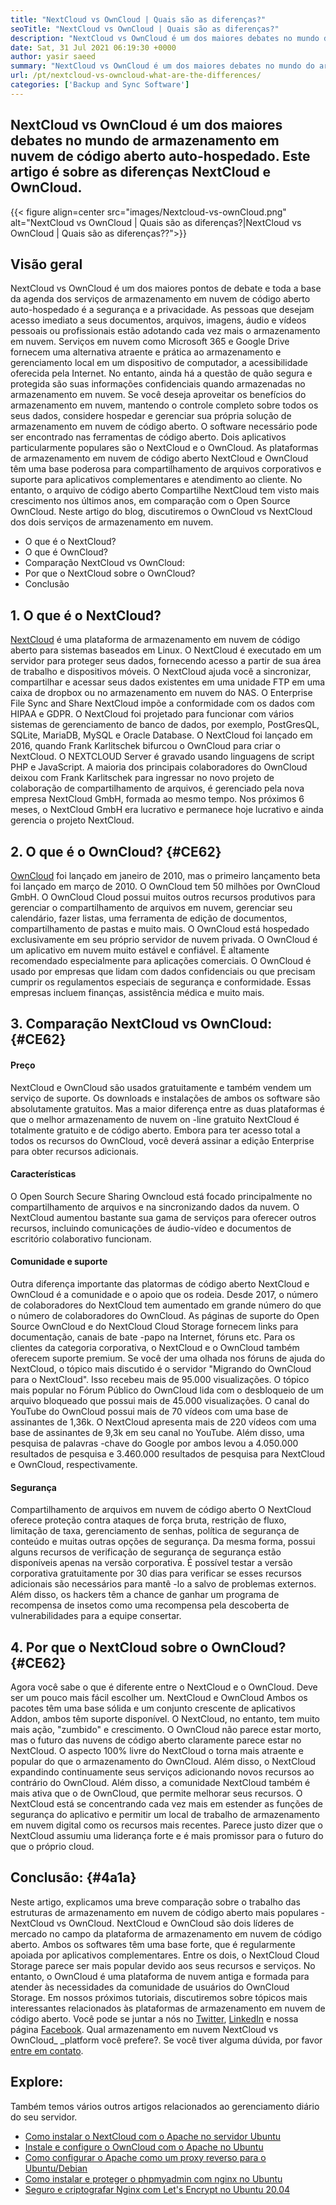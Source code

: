 ```yaml
---
title: "NextCloud vs OwnCloud | Quais são as diferenças?" 
seoTitle: "NextCloud vs OwnCloud | Quais são as diferenças?" 
description: "NextCloud vs OwnCloud é um dos maiores debates no mundo do armazenamento em nuvem de código aberto hospedado. Este artigo é sobre NextCloud e OwnCloud." 
date: Sat, 31 Jul 2021 06:19:30 +0000
author: yasir saeed
summary: "NextCloud vs OwnCloud é um dos maiores debates no mundo do armazenamento em nuvem de código aberto auto-hospedado. Este artigo é sobre as diferenças NextCloud e OwnCloud." 
url: /pt/nextcloud-vs-owncloud-what-are-the-differences/
categories: ['Backup and Sync Software']
---
```


## NextCloud vs OwnCloud é um dos maiores debates no mundo de armazenamento em nuvem de código aberto auto-hospedado. Este artigo é sobre as diferenças NextCloud e OwnCloud.

{{< figure align=center src="images/Nextcloud-vs-ownCloud.png" alt="NextCloud vs OwnCloud | Quais são as diferenças?|NextCloud vs OwnCloud | Quais são as diferenças??">}}


## **Visão geral**
NextCloud vs OwnCloud é um dos maiores pontos de debate e toda a base da agenda dos serviços de armazenamento em nuvem de código aberto auto-hospedado é a segurança e a privacidade. As pessoas que desejam acesso imediato a seus documentos, arquivos, imagens, áudio e vídeos pessoais ou profissionais estão adotando cada vez mais o armazenamento em nuvem. Serviços em nuvem como Microsoft 365 e Google Drive fornecem uma alternativa atraente e prática ao armazenamento e gerenciamento local em um dispositivo de computador, a acessibilidade oferecida pela Internet. No entanto, ainda há a questão de quão segura e protegida são suas informações confidenciais quando armazenadas no armazenamento em nuvem.
Se você deseja aproveitar os benefícios do armazenamento em nuvem, mantendo o controle completo sobre todos os seus dados, considere hospedar e gerenciar sua própria solução de armazenamento em nuvem de código aberto. O software necessário pode ser encontrado nas ferramentas de código aberto. Dois aplicativos particularmente populares são o NextCloud e o OwnCloud. As plataformas de armazenamento em nuvem de código aberto NextCloud e OwnCloud têm uma base poderosa para compartilhamento de arquivos corporativos e suporte para aplicativos complementares e atendimento ao cliente. No entanto, o arquivo de código aberto Compartilhe NextCloud tem visto mais crescimento nos últimos anos, em comparação com o Open Source OwnCloud. Neste artigo do blog, discutiremos o OwnCloud vs NextCloud dos dois serviços de armazenamento em nuvem.
  * O que é o NextCloud?
  * O que é OwnCloud?
  * Comparação NextCloud vs OwnCloud:
  * Por que o NextCloud sobre o OwnCloud?
  * Conclusão

## 1. O que é o NextCloud?
[NextCloud][1] é uma plataforma de armazenamento em nuvem de código aberto para sistemas baseados em Linux. O NextCloud é executado em um servidor para proteger seus dados, fornecendo acesso a partir de sua área de trabalho e dispositivos móveis. O NextCloud ajuda você a sincronizar, compartilhar e acessar seus dados existentes em uma unidade FTP em uma caixa de dropbox ou no armazenamento em nuvem do NAS. O Enterprise File Sync and Share NextCloud impõe a conformidade com os dados com HIPAA e GDPR. O NextCloud foi projetado para funcionar com vários sistemas de gerenciamento de banco de dados, por exemplo, PostGresQL, SQLite, MariaDB, MySQL e Oracle Database.
O NextCloud foi lançado em 2016, quando Frank Karlitschek bifurcou o OwnCloud para criar o NextCloud. O NEXTCLOUD Server é gravado usando linguagens de script PHP e JavaScript. A maioria dos principais colaboradores do OwnCloud deixou com Frank Karlitschek para ingressar no novo projeto de colaboração de compartilhamento de arquivos, é gerenciado pela nova empresa NextCloud GmbH, formada ao mesmo tempo. Nos próximos 6 meses, o NextCloud GmbH era lucrativo e permanece hoje lucrativo e ainda gerencia o projeto NextCloud.

## 2. O que é o OwnCloud?   {#CE62}
[OwnCloud][2] foi lançado em janeiro de 2010, mas o primeiro lançamento beta foi lançado em março de 2010. O OwnCloud tem 50 milhões por OwnCloud GmbH. O OwnCloud Cloud possui muitos outros recursos produtivos para gerenciar o compartilhamento de arquivos em nuvem, gerenciar seu calendário, fazer listas, uma ferramenta de edição de documentos, compartilhamento de pastas e muito mais. O OwnCloud está hospedado exclusivamente em seu próprio servidor de nuvem privada.
O OwnCloud é um aplicativo em nuvem muito estável e confiável. É altamente recomendado especialmente para aplicações comerciais. O OwnCloud é usado por empresas que lidam com dados confidenciais ou que precisam cumprir os regulamentos especiais de segurança e conformidade. Essas empresas incluem finanças, assistência médica e muito mais.

## 3. Comparação NextCloud vs OwnCloud:   {#CE62}

#### **Preço** 
NextCloud e OwnCloud são usados ​​gratuitamente e também vendem um serviço de suporte. Os downloads e instalações de ambos os software são absolutamente gratuitos. Mas a maior diferença entre as duas plataformas é que o melhor armazenamento de nuvem on -line gratuito NextCloud é totalmente gratuito e de código aberto. Embora para ter acesso total a todos os recursos do OwnCloud, você deverá assinar a edição Enterprise para obter recursos adicionais.

#### **Características**
O Open Sourch Secure Sharing Owncloud está focado principalmente no compartilhamento de arquivos e na sincronizando dados da nuvem. O NextCloud aumentou bastante sua gama de serviços para oferecer outros recursos, incluindo comunicações de áudio-vídeo e documentos de escritório colaborativo funcionam.

#### **Comunidade**  e suporte
Outra diferença importante das platormas de código aberto NextCloud e OwnCloud é a comunidade e o apoio que os rodeia. Desde 2017, o número de colaboradores do NextCloud tem aumentado em grande número do que o número de colaboradores do OwnCloud. As páginas de suporte do Open Source OwnCloud e do NextCloud Cloud Storage fornecem links para documentação, canais de bate -papo na Internet, fóruns etc. Para os clientes da categoria corporativa, o NextCloud e o OwnCloud também oferecem suporte premium.
Se você der uma olhada nos fóruns de ajuda do NextCloud, o tópico mais discutido é o servidor "Migrando do OwnCloud para o NextCloud". Isso recebeu mais de 95.000 visualizações. O tópico mais popular no Fórum Público do OwnCloud lida com o desbloqueio de um arquivo bloqueado que possui mais de 45.000 visualizações. O canal do YouTube do OwnCloud possui mais de 70 vídeos com uma base de assinantes de 1,36k. O NextCloud apresenta mais de 220 vídeos com uma base de assinantes de 9,3k em seu canal no YouTube. Além disso, uma pesquisa de palavras -chave do Google por ambos levou a 4.050.000 resultados de pesquisa e 3.460.000 resultados de pesquisa para NextCloud e OwnCloud, respectivamente.

#### **Segurança**
Compartilhamento de arquivos em nuvem de código aberto O NextCloud oferece proteção contra ataques de força bruta, restrição de fluxo, limitação de taxa, gerenciamento de senhas, política de segurança de conteúdo e muitas outras opções de segurança. Da mesma forma, possui alguns recursos de verificação de segurança de segurança estão disponíveis apenas na versão corporativa. É possível testar a versão corporativa gratuitamente por 30 dias para verificar se esses recursos adicionais são necessários para mantê -lo a salvo de problemas externos.
Além disso, os hackers têm a chance de ganhar um programa de recompensa de insetos como uma recompensa pela descoberta de vulnerabilidades para a equipe consertar.

## 4. Por que o NextCloud sobre o OwnCloud?   {#CE62}
Agora você sabe o que é diferente entre o NextCloud e o OwnCloud. Deve ser um pouco mais fácil escolher um. NextCloud e OwnCloud Ambos os pacotes têm uma base sólida e um conjunto crescente de aplicativos Addon, ambos têm suporte disponível. O NextCloud, no entanto, tem muito mais ação, "zumbido" e crescimento. O OwnCloud não parece estar morto, mas o futuro das nuvens de código aberto claramente parece estar no NextCloud.
O aspecto 100% livre do NextCloud o torna mais atraente e popular do que o armazenamento do OwnCloud. Além disso, o NextCloud expandindo continuamente seus serviços adicionando novos recursos ao contrário do OwnCloud. Além disso, a comunidade NextCloud também é mais ativa que o de OwnCloud, que permite melhorar seus recursos. O NextCloud está se concentrando cada vez mais em estender as funções de segurança do aplicativo e permitir um local de trabalho de armazenamento em nuvem digital como os recursos mais recentes. Parece justo dizer que o NextCloud assumiu uma liderança forte e é mais promissor para o futuro do que o próprio cloud.

## Conclusão:   {#4a1a}
Neste artigo, explicamos uma breve comparação sobre o trabalho das estruturas de armazenamento em nuvem de código aberto mais populares - NextCloud vs OwnCloud. NextCloud e OwnCloud são dois líderes de mercado no campo da plataforma de armazenamento em nuvem de código aberto. Ambos os softwares têm uma base forte, que é regularmente apoiada por aplicativos complementares. Entre os dois, o NextCloud Cloud Storage parece ser mais popular devido aos seus recursos e serviços. No entanto, o OwnCloud é uma plataforma de nuvem antiga e formada para atender às necessidades da comunidade de usuários do OwnCloud Storage. Em nossos próximos tutoriais, discutiremos sobre tópicos mais interessantes relacionados às plataformas de armazenamento em nuvem de código aberto.
Você pode se juntar a nós no [Twitter][3], [LinkedIn][4] e nossa página [Facebook][5]. Qual armazenamento em nuvem NextCloud vs OwnCloud_ _platform você prefere?. Se você tiver alguma dúvida, por favor [entre em contato][6].

## Explore:
Também temos vários outros artigos relacionados ao gerenciamento diário do seu servidor.
  * [Como instalar o NextCloud com o Apache no servidor Ubuntu][7]
  * [Instale e configure o OwnCloud com o Apache no Ubuntu][8]
  * [Como configurar o Apache como um proxy reverso para o Ubuntu/Debian][9]
  * [Como instalar e proteger o phpmyadmin com nginx no Ubuntu][10]
  * [Seguro e criptografar Nginx com Let's Encrypt no Ubuntu 20.04][11]

  
[1]: https://products.containerize.com/backup-and-sync/nextcloud/
[2]: https://products.containerize.com/backup-and-sync/owncloud/
[3]: https://twitter.com/containerize_co
[4]: https://www.linkedin.com/company/containerize/
[5]: http://facebook.com/containerize
[6]: mailto:yasir.saeed@aspose.com
[7]: https://blog.containerize.com/backup-and-sync-software/how-to-install-nextcloud-with-apache-on-ubuntu-server/
[8]: https://blog.containerize.com/backup-and-sync-software/how-to-install-and-configure-owncloud-with-apache-on-ubuntu/
[9]: https://blog.containerize.com/web-server-solution-stack/how-to-configure-apache-as-a-reverse-proxy-for-ubuntudebian/
[10]: https://blog.containerize.com/web-server-solution-stack/how-to-install-and-secure-phpmyadmin-with-nginx-on-ubuntu/
[11]: https://blog.containerize.com/web-server-solution-stack/how-to-secure-nginx-with-letsencrypt-on-ubuntu-20-04/
